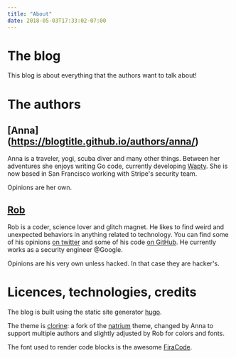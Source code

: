 ```yaml
---
title: "About"
date: 2018-05-03T17:33:02-07:00
---
```

# The blog
This blog is about everything that the authors want to talk about!

# The authors

## [Anna] (https://blogtitle.github.io/authors/anna/)
Anna is a traveler, yogi, scuba diver and many other things. Between her adventures she enjoys writing Go code, currently developing [Wapty](https://github.com/empijei/wapty). She is now based in San Francisco working with Stripe's security team.

Opinions are her own.

## [Rob](https://blogtitle.github.io/authors/rob/)
Rob is a coder, science lover and glitch magnet. He likes to find weird and unexpected behaviors in anything related to technology. You can find some of his opinions [on twitter](https://twitter.com/empijei) and some of his code [on GitHub](https://github.com/empijei).
He currently works as a security engineer @Google.

Opinions are his very own unless hacked. In that case they are hacker's.

# Licences, technologies, credits
The blog is built using the static site generator [hugo](https://gohugo.io/).

The theme is [clorine](https://github.com/AnnaOpss/hugo-chlorine-theme): a fork of the [natrium](https://themes.gohugo.io/hugo-natrium-theme/) theme, changed by Anna to support multiple authors and slightly adjusted by Rob for colors and fonts.

The font used to render code blocks is the awesome [FiraCode](https://github.com/tonsky/FiraCode).
